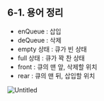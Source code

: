 ## 6-1. 용어 정리



- enQueue : 삽입
- deQueue : 삭제
- empty 상태 : 큐가 빈 상태
- full 상태 : 큐가 꽉 찬 상태
- front :  큐의 맨 앞, 삭제할 위치
- rear : 큐의 맨 뒤, 삽입할 위치

![Untitled](https://user-images.githubusercontent.com/80656733/152335544-ecf54750-0012-4258-aeae-4db738f8459a.png)